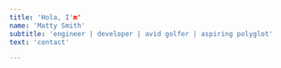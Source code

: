 ```yaml
---
title: 'Hola, I'm'
name: 'Matty Smith'
subtitle: 'engineer | developer | avid golfer | aspiring polyglot'
text: 'contact'

---
```

